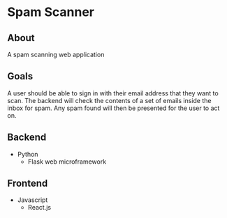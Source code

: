 # Spam Scanner

## About

A spam scanning web application

## Goals

A user should be able to sign in with their email address that they want to scan. The backend will check the contents of a set of emails inside the inbox for spam. Any spam found will then be presented for the user to act on.

## Backend

- Python
  - Flask web microframework

## Frontend

- Javascript
  - React.js

